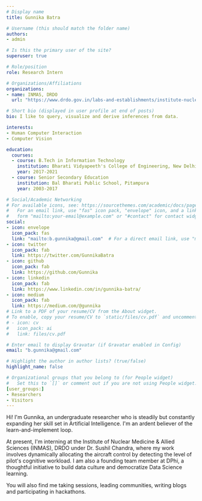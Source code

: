 ```yaml
---
# Display name
title: Gunnika Batra

# Username (this should match the folder name)
authors:
- admin

# Is this the primary user of the site?
superuser: true

# Role/position
role: Research Intern  

# Organizations/Affiliations
organizations:
- name: INMAS, DRDO
  url: "https://www.drdo.gov.in/labs-and-establishments/institute-nuclear-medicine-allied-sciences-inmas"

# Short bio (displayed in user profile at end of posts)
bio: I like to query, visualize and derive inferences from data.

interests:
- Human Computer Interaction
- Computer Vision

education:
  courses:
  - course: B.Tech in Information Technology
    institution: Bharati Vidyapeeth's College of Engineering, New Delhi (Under Guru Gobind Singh Indraprastha University)
    year: 2017-2021
  - course: Senior Secondary Education
    institution: Bal Bharati Public School, Pitampura
    year: 2003-2017

# Social/Academic Networking
# For available icons, see: https://sourcethemes.com/academic/docs/page-builder/#icons
#   For an email link, use "fas" icon pack, "envelope" icon, and a link in the
#   form "mailto:your-email@example.com" or "#contact" for contact widget.
social:
- icon: envelope
  icon_pack: fas
  link: "mailto:b.gunnika@gmail.com"  # For a direct email link, use "mailto:test@example.org".
- icon: twitter
  icon_pack: fab
  link: https://twitter.com/GunnikaBatra
- icon: github
  icon_pack: fab
  link: https://github.com/Gunnika
- icon: linkedin
  icon_pack: fab
  link: https://www.linkedin.com/in/gunnika-batra/
- icon: medium
  icon_pack: fab
  link: https://medium.com/@gunnika
# Link to a PDF of your resume/CV from the About widget.
# To enable, copy your resume/CV to `static/files/cv.pdf` and uncomment the lines below.
# - icon: cv
#   icon_pack: ai
#   link: files/cv.pdf

# Enter email to display Gravatar (if Gravatar enabled in Config)
email: "b.gunnika@gmail.com"

# Highlight the author in author lists? (true/false)
highlight_name: false

# Organizational groups that you belong to (for People widget)
#   Set this to `[]` or comment out if you are not using People widget.
[user_groups:]
- Researchers
- Visitors
---
```


Hi! I'm Gunnika, an undergraduate researcher who is steadily but constantly expanding her skill set in Artificial Intelligence. I'm an ardent believer of the learn-and-implement loop.

At present, I'm interning at the Institute of Nuclear Medicine & Allied Sciences (INMAS), DRDO under Dr. Sushil Chandra, where my work involves dynamically allocating the aircraft control by detecting the level of pilot's cognitive workload. I am also a founding team member at DPhi, a thoughtful initiative to build data culture and democratize Data Science learning.

You will also find me taking sessions, leading communities, writing blogs and participating in hackathons. 

